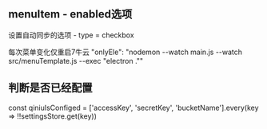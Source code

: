 ## menuItem - enabled选项
设置自动同步的选项 - type = checkbox

每次菜单变化仅重启7牛云
    "onlyEle": "nodemon --watch main.js --watch src/menuTemplate.js --exec \"electron .\""

## 判断是否已经配置
const qiniuIsConfiged =  ['accessKey', 'secretKey', 'bucketName'].every(key => !!settingsStore.get(key))